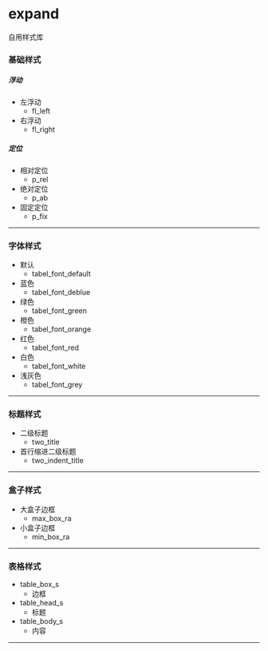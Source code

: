 # expand 

自用样式库



### 基础样式

##### 浮动

- 左浮动
  - fl_left
- 右浮动
  - fl_right



##### 定位

- 相对定位
  - p_rel
- 绝对定位
  - p_ab
- 固定定位
  - p_fix

------



### 字体样式

- 默认
  - tabel_font_default
- 蓝色
  - tabel_font_deblue
- 绿色
  - tabel_font_green
- 橙色
  - tabel_font_orange
- 红色
  - tabel_font_red
- 白色
  - tabel_font_white
- 浅灰色
  - tabel_font_grey

------



### 标题样式

- 二级标题
  - two_title
- 首行缩进二级标题
  - two_indent_title

---



### 盒子样式

- 大盒子边框
  - max_box_ra
- 小盒子边框
  - min_box_ra

---



### 表格样式

- table_box_s
  - 边框
- table_head_s
  - 标题
- table_body_s
  - 内容

----

